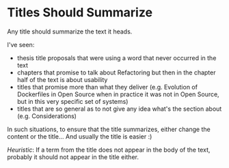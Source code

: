 
# Titles Should Summarize

Any title should summarize the text it heads. 

I've seen:
- thesis title proposals that were using a word that never occurred in the text
- chapters that promise to talk about Refactoring but then in the chapter half of the text is about usability
- titles that promise more than what they deliver (e.g. Evolution of Dockerfiles in Open Source when in practice it was not in Open Source, but in this very specific set of systems)
- titles that are so general as to not give any idea what's the section about (e.g. Considerations)

In such situations, to ensure that the title summarizes, either change the content or the title... And usually the title is easier :)


*Heuristic*: If a term from the title does not appear in the body of the text, probably it should not appear in the title either.

